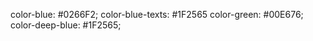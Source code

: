 color-blue: #0266F2;
color-blue-texts: #1F2565
color-green: #00E676;
color-deep-blue: #1F2565;




 